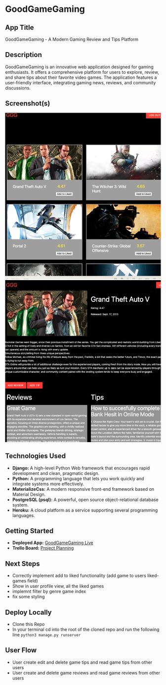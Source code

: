 # GoodGameGaming

## App Title
GoodGameGaming - A Modern Gaming Review and Tips Platform

## Description
GoodGameGaming is an innovative web application designed for gaming enthusiasts. It offers a comprehensive platform for users to explore, review, and share tips about their favorite video games. The application features a user-friendly interface, integrating gaming news, reviews, and community discussions.

## Screenshot(s)
![Landing Page](public/landing-page-ss.png)
![Game Detail](public/game-detail-ss.png)

## Technologies Used
- **Django:** A high-level Python Web framework that encourages rapid development and clean, pragmatic design.
- **Python:** A programming language that lets you work quickly and integrate systems more effectively.
- **MaterializeCss:** A modern responsive front-end framework based on Material Design.
- **PostgreSQL (psql):** A powerful, open source object-relational database system.
- **Heroku:** A cloud platform as a service supporting several programming languages.

## Getting Started
- **Deployed App:** [GoodGameGaming Live](https://goodgamegaming-dfd0a2474432.herokuapp.com/games/)
- **Trello Board:** [Project Planning](https://trello.com/b/5v6nQg2V/project-3-planning)

## Next Steps
- Correctly implement add to liked functionality (add game to users liked-games field)
- Show in user profile view, all the liked games
- implemnt filter by genre game index
- fix some styling

## Deploy Locally
- Clone this Repo
- In your terminal cd into the root of the cloned repo and run the following line `python3 manage.py runserver`

## User Flow
- User create edit and delete game tips and read game tips from other users
- User create and delete game reviews and read game reviews from other users
